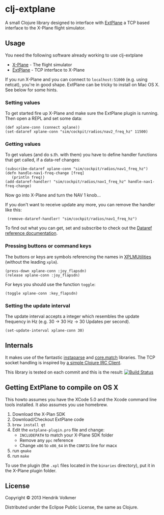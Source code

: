 # clj-extplane

A small Clojure library designed to interface with [ExtPlane](https://github.com/vranki/ExtPlane) a TCP based interface to the X-Plane flight simulator.

## Usage

You need the following software already working to use clj-extplane

- [X-Plane](http://www.x-plane.com/) - The flight simulator
- [ExtPlane](https://github.com/vranki/ExtPlane) - TCP interface to X-Plane

If you run X-Plane and you can connect to `localhost:51000` (e.g. using netcat), you're in good shape. ExtPlane can be tricky to install on Mac OS X. See below for some hints.

### Setting values

To get started fire up X-Plane and make sure the ExtPlane plugin is running. Then open a REPL and set some data:

    (def xplane-conn (connect xplane))
    (set-dataref xplane-conn "sim/cockpit/radios/nav2_freq_hz" 11500)

### Getting values

To get values (and do s.th. with them) you have to define handler functions that get called, if a data-ref changes:

    (subscribe-dataref xplane-conn "sim/cockpit/radios/nav1_freq_hz")
    (defn handle-nav1-freq-change [freq]
       (println freq))
    (add-dataref-handler! "sim/cockpit/radios/nav1_freq_hz" handle-nav1-freq-change)

Now go into X-Plane and turn the NAV 1 knob...

If you don't want to receive update any more, you can remove the handler like this:

     (remove-dataref-handler! "sim/cockpit/radios/nav1_freq_hz")

To find out what you can get, set and subscribe to check out the [Dataref reference documentation](http://www.xsquawkbox.net/xpsdk/docs/DataRefs.html).

### Pressing buttons or command keys

The buttons or keys are symbols referencing the names in [XPLMUtilities](http://www.xsquawkbox.net/xpsdk/mediawiki/XPLMUtilities) (without the leading `xplm`).

    (press-down xplane-conn :joy_flapsdn)
    (release xplane-conn :joy_flapsdn)

For keys you should use the function `toggle`:

    (toggle xplane-conn :key_flapsdn)

### Setting the update interval

The update interval accepts a integer which resembles the update frequency in Hz (e.g. 30 -> 30 Hz -> 30 Updates per second).

    (set-update-interval xplane-conn 30)

## Internals

It makes use of the fantastic [instaparse](https://github.com/Engelberg/instaparse) and [core.match](https://github.com/clojure/core.match) libraries. The TCP socket handling is inspired by [a simple Clojure IRC Client](http://nakkaya.com/2010/02/10/a-simple-clojure-irc-client/).

This library is tested on each commit and this is the result: [![Build Status](https://secure.travis-ci.org/hvolkmer/clj-extplane.png)](http://travis-ci.org/hvolkmer/clj-extplane)


## Getting ExtPlane to compile on OS X

This howto assumes you have the XCode 5.0 and the Xcode command line tools installed. It also assumes you use homebrew.

1. Download the X-Plan SDK
2. Download/Checkout ExtPlane code
3. `brew install qt`
4. Edit the `extplane-plugin.pro` file and change:
    - `INCLUDEPATH` to match your X-Plane SDK folder
    - Remove any `ppc` reference
    - Change `x86` to `x86_64` in the `CONFIG` line for macx
5. run `qmake`
6. run `make`

To use the plugin (the `.xpl` files located in the `binaries` directory), put it in the X-Plane plugin folder.

## License

Copyright © 2013 Hendrik Volkmer

Distributed under the Eclipse Public License, the same as Clojure.
